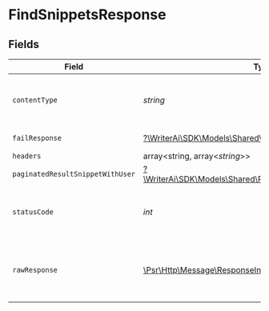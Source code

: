# FindSnippetsResponse


## Fields

| Field                                                                                                                | Type                                                                                                                 | Required                                                                                                             | Description                                                                                                          |
| -------------------------------------------------------------------------------------------------------------------- | -------------------------------------------------------------------------------------------------------------------- | -------------------------------------------------------------------------------------------------------------------- | -------------------------------------------------------------------------------------------------------------------- |
| `contentType`                                                                                                        | *string*                                                                                                             | :heavy_check_mark:                                                                                                   | HTTP response content type for this operation                                                                        |
| `failResponse`                                                                                                       | [?\WriterAi\SDK\Models\Shared\FailResponse](../../models/shared/FailResponse.md)                                     | :heavy_minus_sign:                                                                                                   | Bad Request                                                                                                          |
| `headers`                                                                                                            | array<string, array<*string*>>                                                                                       | :heavy_minus_sign:                                                                                                   | N/A                                                                                                                  |
| `paginatedResultSnippetWithUser`                                                                                     | [?\WriterAi\SDK\Models\Shared\PaginatedResultSnippetWithUser](../../models/shared/PaginatedResultSnippetWithUser.md) | :heavy_minus_sign:                                                                                                   | N/A                                                                                                                  |
| `statusCode`                                                                                                         | *int*                                                                                                                | :heavy_check_mark:                                                                                                   | HTTP response status code for this operation                                                                         |
| `rawResponse`                                                                                                        | [\Psr\Http\Message\ResponseInterface](https://www.php-fig.org/psr/psr-7/#33-psrhttpmessageresponseinterface)         | :heavy_minus_sign:                                                                                                   | Raw HTTP response; suitable for custom response parsing                                                              |